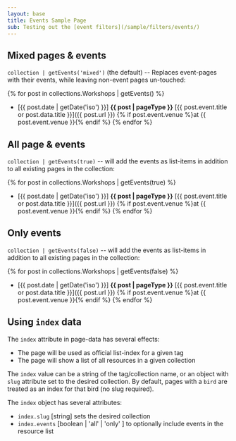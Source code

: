 ```yaml
---
layout: base
title: Events Sample Page
sub: Testing out the [event filters](/sample/filters/events/)
---
```


## Mixed pages & events

`collection | getEvents('mixed')` (the default) --
Replaces event-pages with their events,
while leaving non-event pages un-touched:

{% for post in collections.Workshops | getEvents() %}
- [{{ post.date | getDate('iso') }}]
  **{{ post | pageType }}**
  [{{ post.event.title or post.data.title }}]({{ post.url }})
  {% if post.event.venue %}at {{ post.event.venue }}{% endif %}
{% endfor %}

## All page & events

`collection | getEvents(true)` --
will add the events as list-items
in addition to all existing pages in the collection:

{% for post in collections.Workshops | getEvents(true) %}
- [{{ post.date | getDate('iso') }}]
  **{{ post | pageType }}**
  [{{ post.event.title or post.data.title }}]({{ post.url }})
  {% if post.event.venue %}at {{ post.event.venue }}{% endif %}
{% endfor %}

## Only events

`collection | getEvents(false)` --
will add the events as list-items
in addition to all existing pages in the collection:

{% for post in collections.Workshops | getEvents(false) %}
- [{{ post.date | getDate('iso') }}]
  **{{ post | pageType }}**
  [{{ post.event.title or post.data.title }}]({{ post.url }})
  {% if post.event.venue %}at {{ post.event.venue }}{% endif %}
{% endfor %}

## Using `index` data

The `index` attribute in page-data has several effects:

- The page will be used as official list-index for a given tag
- The page will show a list of all resources in a given collection

The `index` value can be a string of the tag/collection name,
or an object with `slug` attribute set to the desired collection.
By default, pages with a `bird` are treated as an index for that bird
(no slug required).

The `index` object has several attributes:

- `index.slug` \[string] sets the desired collection
- `index.events` [boolean | 'all' | 'only' ] to optionally include events in the resource list
